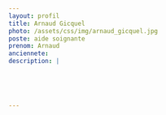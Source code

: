 ```yaml
---
layout: profil
title: Arnaud Gicquel
photo: /assets/css/img/arnaud_gicquel.jpg
poste: aide soignante
prenom: Arnaud
anciennete: 
description: |
 

  

  
---
```

